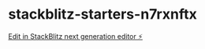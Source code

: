 # stackblitz-starters-n7rxnftx

[Edit in StackBlitz next generation editor ⚡️](https://stackblitz.com/~/github.com/Sphere1976/stackblitz-starters-n7rxnftx)